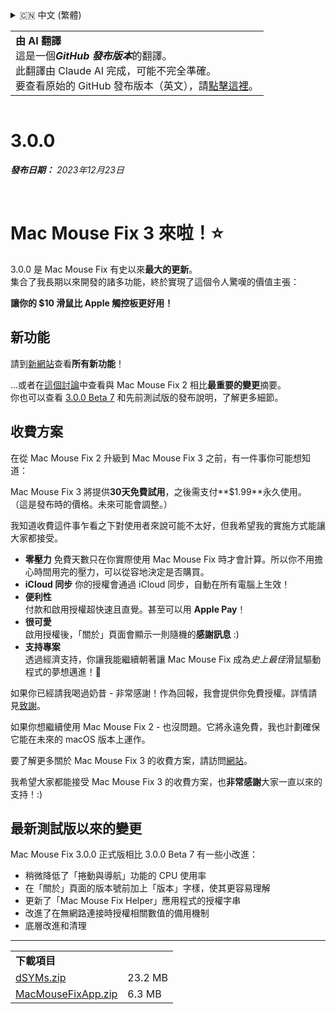 <details>
<summary>🇨🇳 中文 (繁體)</summary>

[🇬🇧 English (GitHub)](https://github.com/noah-nuebling/mac-mouse-fix/releases/tag/3.0.0)\
[🇦🇩 Català](https://redirect.macmousefix.com/?target=mmf-release&tag=3.0.0&locale=ca)\
[🇩🇪 Deutsch](https://redirect.macmousefix.com/?target=mmf-release&tag=3.0.0&locale=de)\
[🇪🇸 Español](https://redirect.macmousefix.com/?target=mmf-release&tag=3.0.0&locale=es)\
[🇫🇷 Français](https://redirect.macmousefix.com/?target=mmf-release&tag=3.0.0&locale=fr)\
[🇮🇩 Indonesia](https://redirect.macmousefix.com/?target=mmf-release&tag=3.0.0&locale=id)\
[🇮🇹 Italiano](https://redirect.macmousefix.com/?target=mmf-release&tag=3.0.0&locale=it)\
[🇭🇺 Magyar](https://redirect.macmousefix.com/?target=mmf-release&tag=3.0.0&locale=hu)\
[🇳🇱 Nederlands](https://redirect.macmousefix.com/?target=mmf-release&tag=3.0.0&locale=nl)\
[🇵🇱 Polski](https://redirect.macmousefix.com/?target=mmf-release&tag=3.0.0&locale=pl)\
[🇧🇷 Português (Brasil)](https://redirect.macmousefix.com/?target=mmf-release&tag=3.0.0&locale=pt-BR)\
[🇵🇹 Português (Portugal)](https://redirect.macmousefix.com/?target=mmf-release&tag=3.0.0&locale=pt-PT)\
[🇷🇴 Română](https://redirect.macmousefix.com/?target=mmf-release&tag=3.0.0&locale=ro)\
[🇸🇪 Svenska](https://redirect.macmousefix.com/?target=mmf-release&tag=3.0.0&locale=sv)\
[🇻🇳 Tiếng Việt](https://redirect.macmousefix.com/?target=mmf-release&tag=3.0.0&locale=vi)\
[🇹🇷 Türkçe](https://redirect.macmousefix.com/?target=mmf-release&tag=3.0.0&locale=tr)\
[🇨🇿 Čeština](https://redirect.macmousefix.com/?target=mmf-release&tag=3.0.0&locale=cs)\
[🇬🇷 Ελληνικά](https://redirect.macmousefix.com/?target=mmf-release&tag=3.0.0&locale=el)\
[🇷🇺 Русский](https://redirect.macmousefix.com/?target=mmf-release&tag=3.0.0&locale=ru)\
[🇺🇦 Українська](https://redirect.macmousefix.com/?target=mmf-release&tag=3.0.0&locale=uk)\
[🇮🇱 עברית](https://redirect.macmousefix.com/?target=mmf-release&tag=3.0.0&locale=he)\
[🇸🇦 العربية](https://redirect.macmousefix.com/?target=mmf-release&tag=3.0.0&locale=ar)\
[🇮🇳 हिन्दी](https://redirect.macmousefix.com/?target=mmf-release&tag=3.0.0&locale=hi)\
[🇹🇭 ไทย](https://redirect.macmousefix.com/?target=mmf-release&tag=3.0.0&locale=th)\
[🇨🇳 中文 (简体)](https://redirect.macmousefix.com/?target=mmf-release&tag=3.0.0&locale=zh-Hans)\
**🇨🇳 中文 (繁體)**\
[🇭🇰 中文（香港)](https://redirect.macmousefix.com/?target=mmf-release&tag=3.0.0&locale=zh-HK)\
[🇯🇵 日本語](https://redirect.macmousefix.com/?target=mmf-release&tag=3.0.0&locale=ja)\
[🇰🇷 한국어](https://redirect.macmousefix.com/?target=mmf-release&tag=3.0.0&locale=ko)\
[Help translate Mac Mouse Fix to different languages!](https://github.com/noah-nuebling/mac-mouse-fix/discussions/731)
</details>
<table align=><td>
<b>由 AI 翻譯</b><br>
這是一個<b><em>GitHub 發布版本</em></b>的翻譯。<br>
此翻譯由 Claude AI 完成，可能不完全準確。<br>
要查看原始的 GitHub 發布版本（英文），請<a href="https://github.com/noah-nuebling/mac-mouse-fix/releases/tag/3.0.0">點擊這裡</a>。
</td></table>

<table></table>

# 3.0.0
***發布日期：** 2023年12月23日*

<br>

# Mac Mouse Fix 3 來啦！⭐️

3.0.0 是 Mac Mouse Fix 有史以來**最大的更新**。\
集合了我長期以來開發的諸多功能，終於實現了這個令人驚嘆的價值主張：

**讓你的 $10 滑鼠比 Apple 觸控板更好用！**

## 新功能

請到[新網站](http://macmousefix.com/)查看**所有新功能**！

...或者在[這個討論](https://github.com/noah-nuebling/mac-mouse-fix/discussions/743#discussioncomment-7938922)中查看與 Mac Mouse Fix 2 相比**最重要的變更**摘要。\
你也可以查看 [3.0.0 Beta 7](https://github.com/noah-nuebling/mac-mouse-fix/releases/tag/3.0.0-Beta-7) 和先前測試版的發布說明，了解更多細節。

## 收費方案

在從 Mac Mouse Fix 2 升級到 Mac Mouse Fix 3 之前，有一件事你可能想知道：

Mac Mouse Fix 3 將提供**30天免費試用**，之後需支付**$1.99**永久使用。\
（這是發布時的價格。未來可能會調整。）

我知道收費這件事乍看之下對使用者來說可能不太好，但我希望我的實施方式能讓大家都接受。

- **零壓力**
   免費天數只在你實際使用 Mac Mouse Fix 時才會計算。所以你不用擔心時間用完的壓力，可以從容地決定是否購買。
- **iCloud 同步**
   你的授權會通過 iCloud 同步，自動在所有電腦上生效！
- **便利性**\
   付款和啟用授權超快速且直覺。甚至可以用 **Apple Pay**！
- **很可愛**\
   啟用授權後，「關於」頁面會顯示一則隨機的**感謝訊息** :)
- **支持專案**\
   透過經濟支持，你讓我能繼續朝著讓 Mac Mouse Fix 成為*史上最佳*滑鼠驅動程式的夢想邁進！🚀

如果你已經請我喝過奶昔 - 非常感謝！作為回報，我會提供你免費授權。詳情請見[致謝](https://github.com/noah-nuebling/mac-mouse-fix/blob/master/Acknowledgements.md#-paypal-donations)。

如果你想繼續使用 Mac Mouse Fix 2 - 也沒問題。它將永遠免費，我也計劃確保它能在未來的 macOS 版本上運作。

要了解更多關於 Mac Mouse Fix 3 的收費方案，請訪問[網站](https://macmousefix.com/#price)。

我希望大家都能接受 Mac Mouse Fix 3 的收費方案，也**非常感謝**大家一直以來的支持！:)

## 最新測試版以來的變更

Mac Mouse Fix 3.0.0 正式版相比 3.0.0 Beta 7 有一些小改進：

- 稍微降低了「捲動與導航」功能的 CPU 使用率
- 在「關於」頁面的版本號前加上「版本」字樣，使其更容易理解
- 更新了「Mac Mouse Fix Helper」應用程式的授權字串
- 改進了在無網路連接時授權相關數值的備用機制
- 底層改進和清理

---

<table align="start">
<tr>
    <td colspan=2>
        <b>下載項目</b>
    </td>
</tr>
<tr>
    <td><a href="https://github.com/noah-nuebling/mac-mouse-fix/releases/download/3.0.0/dSYMs.zip">dSYMs.zip</a></td>
    <td>23.2 MB</td>
</tr>
<tr>
    <td><a href="https://github.com/noah-nuebling/mac-mouse-fix/releases/download/3.0.0/MacMouseFixApp.zip">MacMouseFixApp.zip</a></td>
    <td>6.3 MB</td>
</tr>
</table>